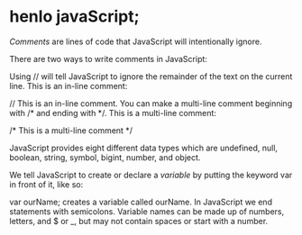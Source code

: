 # henlo javaScript;

*Comments* are lines of code that JavaScript will intentionally ignore. 

There are two ways to write comments in JavaScript:

Using // will tell JavaScript to ignore the remainder of the text on the current line. This is an in-line comment:

// This is an in-line comment.
You can make a multi-line comment beginning with /* and ending with */. This is a multi-line comment:

/* This is a
multi-line comment */



JavaScript provides eight different data types which are undefined, null, boolean, string, symbol, bigint, number, and object.

We tell JavaScript to create or declare a *variable* by putting the keyword var in front of it, like so:

var ourName;
creates a variable called ourName. In JavaScript we end statements with semicolons. Variable names can be made up of numbers, letters, and $ or _, but may not contain spaces or start with a number.




